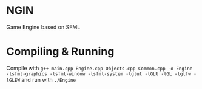 # NGIN
Game Engine based on SFML

# Compiling & Running
Compile with `g++ main.cpp Engine.cpp Objects.cpp Common.cpp -o Engine -lsfml-graphics -lsfml-window -lsfml-system -lglut -lGLU -lGL -lglfw -lGLEW` and run with `./Engine`
